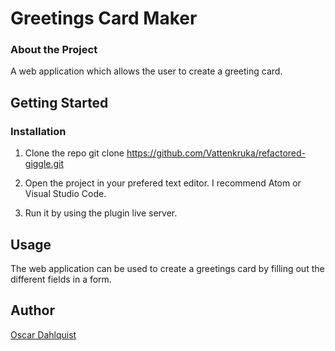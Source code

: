 # Greetings Card Maker
### About the Project
A web application which allows the user to create a greeting card.

## Getting Started

### Installation
1. Clone the repo
git clone https://github.com/Vattenkruka/refactored-giggle.git

2. Open the project in your prefered text editor. I recommend Atom or Visual Studio Code.

3. Run it by using the plugin live server.

## Usage

The web application can be used to create a greetings card by filling out the different fields in a form.

## Author

[Oscar Dahlquist](https://github.com/Vattenkruka)
